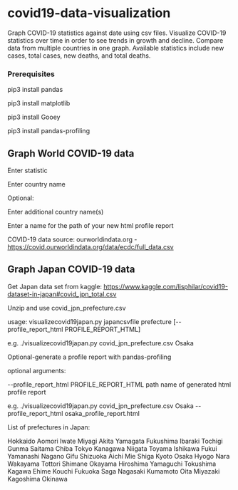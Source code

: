 # covid19-data-visualization
Graph COVID-19 statistics against date using csv files. Visualize COVID-19 statistics over time in order to see trends in growth and decline. Compare data from multiple countries in one graph. Available statistics include new cases, total cases, new deaths, and total deaths.

### Prerequisites

pip3 install pandas

pip3 install matplotlib

pip3 install Gooey

pip3 install pandas-profiling

## Graph World COVID-19 data

Enter statistic

Enter country name


Optional:

  Enter additional country name(s)

  Enter a name for the path of your new html profile report

COVID-19 data source: ourworldindata.org - https://covid.ourworldindata.org/data/ecdc/full_data.csv

## Graph Japan COVID-19 data

Get Japan data set from kaggle: https://www.kaggle.com/lisphilar/covid19-dataset-in-japan#covid_jpn_total.csv

Unzip and use covid_jpn_prefecture.csv

usage: visualizecovid19japan.py japancsvfile prefecture [--profile_report_html PROFILE_REPORT_HTML]

  e.g. ./visualizecovid19japan.py covid_jpn_prefecture.csv Osaka 

Optional-generate a profile report with pandas-profiling

optional arguments:

  --profile_report_html PROFILE_REPORT_HTML
                        path name of generated html profile report

  e.g. ./visualizecovid19japan.py covid_jpn_prefecture.csv Osaka --profile_report_html osaka_profile_report.html

List of prefectures in Japan:

Hokkaido
Aomori
Iwate
Miyagi
Akita
Yamagata
Fukushima
Ibaraki
Tochigi
Gunma
Saitama
Chiba
Tokyo
Kanagawa
Niigata
Toyama
Ishikawa
Fukui
Yamanashi
Nagano
Gifu
Shizuoka
Aichi
Mie
Shiga
Kyoto
Osaka
Hyogo
Nara
Wakayama
Tottori
Shimane
Okayama
Hiroshima
Yamaguchi
Tokushima
Kagawa
Ehime
Kouchi
Fukuoka
Saga
Nagasaki
Kumamoto
Oita
Miyazaki
Kagoshima
Okinawa

